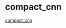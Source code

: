 # compact_cnn

[compact_cnn](https://github.com/keunwoochoi/music-auto_tagging-keras/tree/master/compact_cnn)
